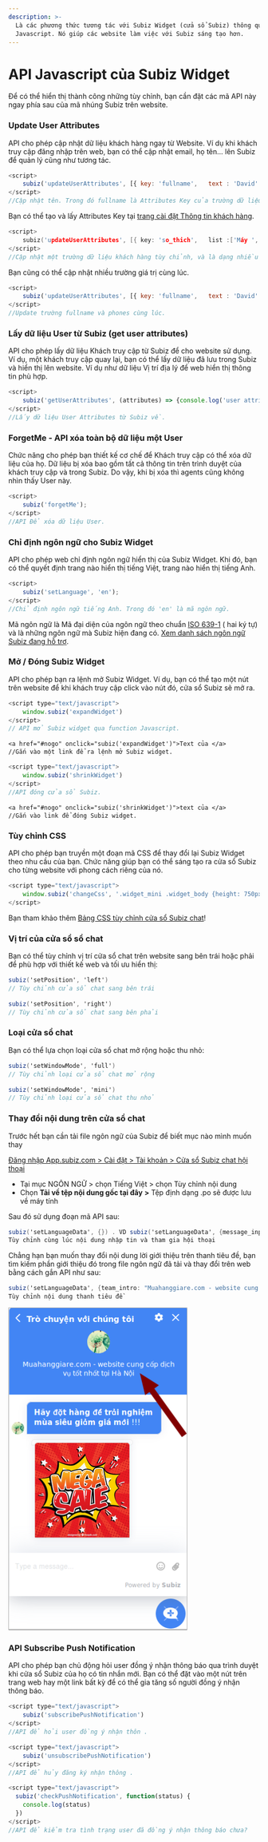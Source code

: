 ```yaml
---
description: >-
  Là các phương thức tương tác với Subiz Widget (cửa sổ Subiz) thông qua
  Javascript. Nó giúp các website làm việc với Subiz sáng tạo hơn.
---
```


# API Javascript của Subiz Widget

Để có thể hiển thị thành công những tùy chỉnh, bạn cần đặt các mã API này ngay phía sau của mã nhúng Subiz trên website. 

### Update User Attributes

API cho phép cập nhật dữ liệu khách hàng ngay từ Website. Ví dụ khi khách truy cập đăng nhập trên web, bạn có thể cập nhật email, họ tên...  lên Subiz để quản lý cũng như tương tác.  

```javascript
<script>
    subiz('updateUserAttributes', [{ key: 'fullname',   text : 'David' }]);
</script>
//Cập nhật tên. Trong đó fullname là Attributes Key của trường dữ liệu Fullname.
```

Bạn có thể tạo và lấy Attributes Key tại [trang cài đặt Thông tin khách hàng](https://app.subiz.com/settings/user-attributes).

```c
<script>
    subiz('updateUserAttributes', [{ key: 'so_thich',   list :['Máy ', 'EnglDu lịch']);
</script>
//Cập nhật một trường dữ liệu khách hàng tùy chỉnh, và là dạng nhiều giá trị. 
```

Bạn cũng có thể cập nhật nhiều trường giá trị cùng lúc. 

```javascript
<script>
    subiz('updateUserAttributes', [{ key: 'fullname',   text : 'David' },{ key: 'phones',   text : '+84983123456' }]);
</script>
//Update trường fullname và phones cùng lúc. 
```

### Lấy dữ liệu User từ Subiz \(get user attributes\)

API cho phép lấy dữ liệu Khách truy cập từ Subiz để cho website sử dụng. Ví dụ, một khách truy cập quay lại, bạn có thể lấy dữ liệu đã lưu trong Subiz và hiển thị lên website. Ví dụ như dữ liệu Vị trí địa lý để web hiển thị thông tin phù hợp.

```javascript
<script>
    subiz('getUserAttributes', (attributes) => {console.log('user attributes', attributes)});
</script>
//Lấy dữ liệu User Attributes từ Subiz về.
```

### ForgetMe - API xóa toàn bộ dữ liệu một User

Chức năng cho phép bạn thiết kế cơ chế để Khách truy cập có thể xóa dữ liệu của họ. Dữ liệu bị xóa bao gồm tất cả thông tin trên trình duyệt của khách truy cập và trong Subiz. Do vậy, khi bị xóa thì agents cũng không nhìn thấy User này.

```javascript
<script>
    subiz('forgetMe');
</script>
//API Để xóa dữ liệu User.
```

### Chỉ định ngôn ngữ cho Subiz Widget

API cho phép web chỉ định ngôn ngữ hiển thị của Subiz Widget.  Khi đó, bạn có thể quyết định trang nào hiển thị tiếng Việt, trang nào hiển thị tiếng Anh.

```javascript
<script>
    subiz('setLanguage', 'en');
</script>
//Chỉ định ngôn ngữ tiếng Anh. Trong đó 'en' là mã ngôn ngữ.  
```

Mã ngôn ngữ là Mã đại diện của ngôn ngữ theo chuẩn [ISO 639-1](https://en.wikipedia.org/wiki/ISO_639-1)  \( hai ký tự\) và là những ngôn ngữ mà Subiz hiện đang có. [Xem danh sách ngôn ngữ Subiz đang hỗ trợ](http://help.subiz.com/bat-dau-voi-subiz/thiet-lap-moi-truong-tuong-tac/tich-hop-subiz-len-website/cac-ngon-ngu-ho-tro-tren-cua-so-subiz-chat). 

### Mở /  Đóng Subiz Widget 

API cho phép bạn ra lệnh mở Subiz Widget. Ví dụ, bạn có thể tạo một nút trên website để khi khách truy cập click vào nút đó, cửa sổ Subiz sẽ mở ra.

```javascript
<script type="text/javascript">
    window.subiz('expandWidget')
</script>
// API mở Subiz widget qua function Javascript. 
```

```markup
<a href="#nogo" onclick="subiz('expandWidget')">Text của </a>
//Gắn vào một link để ra lệnh mở Subiz widget.
```

```javascript
<script type="text/javascript">
    window.subiz('shrinkWidget')
</script>
//API đóng cửa sổ Subiz.
```

```markup
<a href="#nogo" onclick="subiz('shrinkWidget')">text của </a>
//Gắn vào link để đóng Subiz widget.
```

### Tùy chỉnh CSS

API cho phép bạn truyền một đoạn mã CSS để thay đổi lại Subiz Widget theo nhu cầu của bạn.  Chức năng giúp bạn có thể sáng tạo ra cửa sổ Subiz cho từng website với phong cách riêng của nó.

```javascript
<script type="text/javascript">
    window.subiz('changeCss', '.widget_mini .widget_body {height: 750px !important; max-height: 800px !important;}')
</script>
```

Bạn tham khảo thêm [Bảng CSS tùy chỉnh cửa sổ Subiz chat](https://help.subiz.com/bat-dau-voi-subiz/thiet-lap-moi-truong-tuong-tac/tich-hop-subiz-len-website/bang-css-tuy-chinh-cua-so-chat)!

### Vị trí của cửa sổ sổ chat

Bạn có thể tùy chỉnh vị trí cửa sổ chat trên website sang bên trái hoặc phải để phù hợp với thiết kế web và tối ưu hiển thị:

```csharp
subiz('setPosition', 'left') 
// Tùy chỉnh cửa sổ chat sang bên trái 
```

```csharp
subiz('setPosition', 'right') 
// Tùy chỉnh cửa sổ chat sang bên phải 
```

### Loại cửa sổ chat

Bạn có thể lựa chọn loại cửa sổ chat mở rộng hoặc thu nhỏ:

```csharp
subiz('setWindowMode', 'full') 
// Tùy chỉnh loại cửa sổ chat mở rộng 
```

```csharp
subiz('setWindowMode', 'mini') 
// Tùy chỉnh loại cửa sổ chat thu nhỏ 
```

### Thay đổi nội dung trên cửa sổ chat 

Trước hết bạn cần tải file ngôn ngữ của Subiz để biết mục nào mình muốn thay 

[Đăng nhập App.subiz.com &gt; Cài đặt &gt; Tài khoản &gt; Cửa sổ Subiz chat hội thoại ](https://app.subiz.com/settings/widget-setting)

* Tại mục NGÔN NGỮ &gt; chọn Tiếng Việt &gt; chọn Tùy chỉnh nội dung
* Chọn **Tải về tệp nội dung gốc tại đây** **&gt;** Tệp định dạng .po sẽ được lưu về máy tính

Sau đó sử dụng đoạn mã API sau:

```csharp
subiz('setLanguageData', {}) . VD subiz('setLanguageData', {message_input_help: "Nhập tin", joined_the_conversation: "joined"})
Tùy chỉnh cùng lúc nội dung nhập tin và tham gia hội thoại 
```

Chẳng hạn bạn muốn thay đổi nội dung lời giới thiệu trên thanh tiêu đề, bạn tìm kiếm phần giới thiệu đó trong file ngôn ngữ đã tải và thay đổi trên web bằng cách gắn API như sau:

```csharp
subiz('setLanguageData', {team_intro: "Muahanggiare.com - website cung cấp dịch vụ tốt nhất tại Hà Nội"})
Tùy chỉnh nội dung thanh tiêu đề 
```

![Thay &#x111;&#x1ED5;i n&#x1ED9;i dung thanh ti&#xEA;u &#x111;&#x1EC1;](../../.gitbook/assets/2019-07-17_14-02.png)

### API Subscribe Push Notification

API cho phép bạn chủ động hỏi user đồng ý nhận thông báo qua trình duyệt khi cửa sổ Subiz của họ có tin nhắn mới. Bạn có thể đặt vào một nút trên trang web hay một link bất kỳ để có thể gia tăng số người đồng ý nhận thông báo.

```javascript
<script type="text/javascript">
    subiz('subscribePushNotification')
</script>
//API để hỏi user đồng ý nhận thôn .
```

```javascript
<script type="text/javascript">
    subiz('unsubscribePushNotification')
</script>
//API để hủy đăng ký nhận thông .
```

```javascript
<script type="text/javascript">
  subiz('checkPushNotification', function(status) {
    console.log(status)
  })
</script>
//API để kiểm tra tình trạng user đã đồng ý nhận thông báo chưa? 
```









